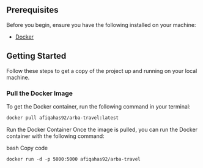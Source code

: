 ## Prerequisites

Before you begin, ensure you have the following installed on your machine:

- [Docker](https://www.docker.com/get-started)

## Getting Started

Follow these steps to get a copy of the project up and running on your local machine.

### Pull the Docker Image

To get the Docker container, run the following command in your terminal:

```bash
docker pull afiqahas92/arba-travel:latest
````
Run the Docker Container
Once the image is pulled, you can run the Docker container with the following command:

bash
Copy code
```
docker run -d -p 5000:5000 afiqahas92/arba-travel
